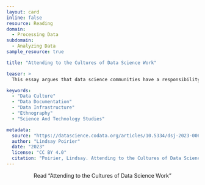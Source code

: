 ```yaml
---
layout: card
inline: false
resource: Reading
domain:
  - Processing Data
subdomain:
  - Analyzing Data
sample_resource: true

title: "Attending to the Cultures of Data Science Work"

teaser: >
  This essay argues that data science communities have a responsibility to attend not only to the cultures that orient the work of domain communities, but also to the cultures that orient their own work. The author also describes how ethnographic frameworks such as thick description can be enlisted to encourage more reflexive data science work.

keywords:
  - "Data Culture"
  - "Data Documentation"
  - "Data Infrastructure"
  - "Ethnography"
  - "Science And Technology Studies"

metadata:
  source: "https://datascience.codata.org/articles/10.5334/dsj-2023-006"
  author: "Lindsay Poirier"
  date: "2023"
  license: "CC BY 4.0"
  citation: "Poirier, Lindsay. Attending to the Cultures of Data Science Work. no. 1, Apr. 2023, p. 6. datascience.codata.org, https://doi.org/10.5334/dsj-2023-006."
---
```


<div>
  <center>
  <sl-button-group label="Alignment">
  <sl-button href="https://datascience.codata.org/articles/10.5334/dsj-2023-006">Read “Attending to the Cultures of Data Science Work”</sl-button>
  </sl-button-group>
</center>
</div>

<br>

<iframe width="100%" height="1000" src="https://datascience.codata.org/articles/10.5334/dsj-2023-006> </iframe>



